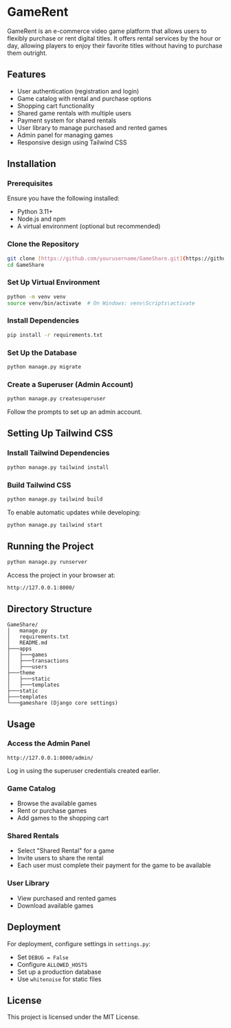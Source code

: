 # GameRent
GameRent is an e-commerce video game platform that allows users to flexibly purchase or rent digital titles. It offers rental services by the hour or day, allowing players to enjoy their favorite titles without having to purchase them outright.


## Features
- User authentication (registration and login)
- Game catalog with rental and purchase options
- Shopping cart functionality
- Shared game rentals with multiple users
- Payment system for shared rentals
- User library to manage purchased and rented games
- Admin panel for managing games
- Responsive design using Tailwind CSS

## Installation
### Prerequisites
Ensure you have the following installed:
- Python 3.11+
- Node.js and npm
- A virtual environment (optional but recommended)

### Clone the Repository
```sh
git clone [https://github.com/yourusername/GameShare.git](https://github.com/Sebastian-jimenez30/GameRent.git)
cd GameShare
```

### Set Up Virtual Environment
```sh
python -m venv venv
source venv/bin/activate  # On Windows: venv\Scripts\activate
```

### Install Dependencies
```sh
pip install -r requirements.txt
```

### Set Up the Database
```sh
python manage.py migrate
```

### Create a Superuser (Admin Account)
```sh
python manage.py createsuperuser
```
Follow the prompts to set up an admin account.

## Setting Up Tailwind CSS
### Install Tailwind Dependencies
```sh
python manage.py tailwind install
```

### Build Tailwind CSS
```sh
python manage.py tailwind build
```

To enable automatic updates while developing:
```sh
python manage.py tailwind start
```

## Running the Project
```sh
python manage.py runserver
```
Access the project in your browser at:
```
http://127.0.0.1:8000/
```

## Directory Structure
```
GameShare/
│   manage.py
│   requirements.txt
│   README.md
├───apps
│   ├───games
│   ├───transactions
│   ├───users
├───theme
│   ├───static
│   ├───templates
├───static
├───templates
└───gameshare (Django core settings)
```

## Usage
### Access the Admin Panel
```
http://127.0.0.1:8000/admin/
```
Log in using the superuser credentials created earlier.

### Game Catalog
- Browse the available games
- Rent or purchase games
- Add games to the shopping cart

### Shared Rentals
- Select "Shared Rental" for a game
- Invite users to share the rental
- Each user must complete their payment for the game to be available

### User Library
- View purchased and rented games
- Download available games

## Deployment
For deployment, configure settings in `settings.py`:
- Set `DEBUG = False`
- Configure `ALLOWED_HOSTS`
- Set up a production database
- Use `whitenoise` for static files

## License
This project is licensed under the MIT License.



